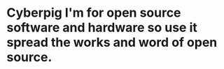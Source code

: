 # Cyberpig I'm for open source software and hardware so use it spread the works and word of open source.

